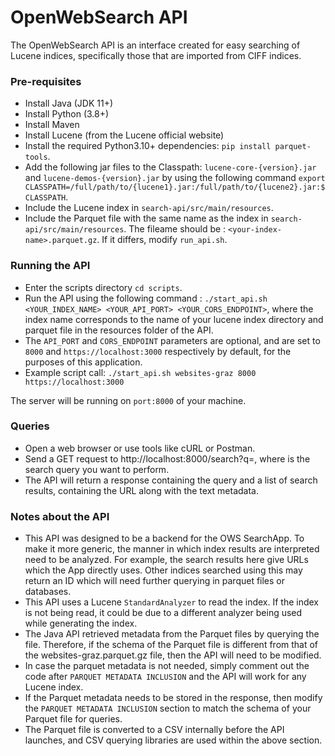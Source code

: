 # OpenWebSearch API

The OpenWebSearch API is an interface created for easy searching of Lucene indices, specifically those that are imported from CIFF indices. 

### Pre-requisites
- Install Java (JDK 11+)
- Install Python (3.8+)
- Install Maven
- Install Lucene (from the Lucene official website)
- Install the required Python3.10+ dependencies: `pip install parquet-tools`.
- Add the following jar files to the Classpath: `lucene-core-{version}.jar` and `lucene-demos-{version}.jar` by using the following command `export CLASSPATH=/full/path/to/{lucene1}.jar:/full/path/to/{lucene2}.jar:$CLASSPATH`.
- Include the Lucene index in `search-api/src/main/resources`.
- Include the Parquet file with the same name as the index in `search-api/src/main/resources`. The fileame should be : `<your-index-name>.parquet.gz`. If it differs, modify `run_api.sh`.

### Running the API
- Enter the scripts directory `cd scripts`.
- Run the API using the following command : `./start_api.sh <YOUR_INDEX_NAME> <YOUR_API_PORT> <YOUR_CORS_ENDPOINT>`, where the index name corresponds to the name of your lucene index directory and parquet file in the resources folder of the API.
- The `API_PORT` and `CORS_ENDPOINT` parameters are optional, and are set to `8000` and `https://localhost:3000` respectively by default, for the purposes of this application.
- Example script call: `./start_api.sh websites-graz 8000 https://localhost:3000`

The server will be running on `port:8000` of your machine.

### Queries

- Open a web browser or use tools like cURL or Postman.
- Send a GET request to http://localhost:8000/search?q=<your-query>, where <your-query> is the search query you want to perform.
- The API will return a response containing the query and a list of search results, containing the URL along with the text metadata.


### Notes about the API
- This API was designed to be a backend for the OWS SearchApp. To make it more generic, the manner in which index results are interpreted need to be analyzed. For example, the search results here give URLs which the App directly uses. Other indices searched using this may return an ID which will need further querying in parquet files or databases.
- This API uses a Lucene `StandardAnalyzer` to read the index. If the index is not being read, it could be due to a different analyzer being used while generating the index.
- The Java API retrieved metadata from the Parquet files by querying the file. Therefore, if the schema of the Parquet file is different from that of the websites-graz.parquet.gz file, then the API will need to be modified.
- In case the parquet metadata is not needed, simply comment out the code after `PARQUET METADATA INCLUSION` and the API will work for any Lucene index.
- If the Parquet metadata needs to be stored in the response, then modify the `PARQUET METADATA INCLUSION` section to match the schema of your Parquet file for queries.
- The Parquet file is converted to a CSV internally before the API launches, and CSV querying libraries are used within the above section.
